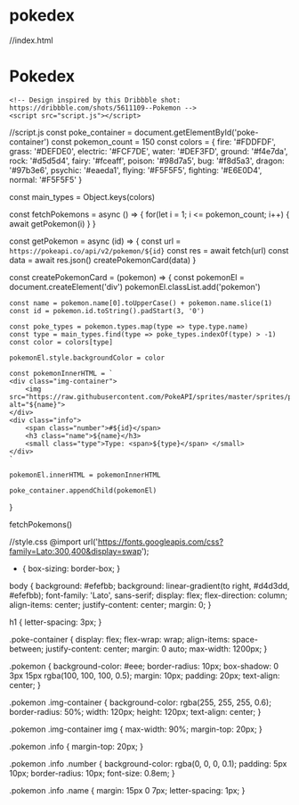 # pokedex
//index.html
<!DOCTYPE html>
<html lang="en">
  <head>
    <meta charset="UTF-8" />
    <meta name="viewport" content="width=device-width, initial-scale=1.0" />
    <link rel="stylesheet" href="style.css" />
    <title>Pokedex</title>
  </head>
  <body>
    <h1>Pokedex</h1>
    <div class="poke-container" id="poke-container"></div>

    <!-- Design inspired by this Dribbble shot: https://dribbble.com/shots/5611109--Pokemon -->
    <script src="script.js"></script>
  </body>
</html>


//script.js
const poke_container = document.getElementById('poke-container')
const pokemon_count = 150
const colors = {
    fire: '#FDDFDF',
    grass: '#DEFDE0',
	electric: '#FCF7DE',
	water: '#DEF3FD',
	ground: '#f4e7da',
	rock: '#d5d5d4',
	fairy: '#fceaff',
	poison: '#98d7a5',
	bug: '#f8d5a3',
	dragon: '#97b3e6',
	psychic: '#eaeda1',
	flying: '#F5F5F5',
	fighting: '#E6E0D4',
	normal: '#F5F5F5'
}

const main_types = Object.keys(colors)

const fetchPokemons = async () => {
    for(let i = 1; i <= pokemon_count; i++) {
        await getPokemon(i)
    }
}

const getPokemon = async (id) => {
    const url = `https://pokeapi.co/api/v2/pokemon/${id}`
    const res = await fetch(url)
    const data = await res.json()
    createPokemonCard(data)
}

const createPokemonCard = (pokemon) => {
    const pokemonEl = document.createElement('div')
    pokemonEl.classList.add('pokemon')

    const name = pokemon.name[0].toUpperCase() + pokemon.name.slice(1)
    const id = pokemon.id.toString().padStart(3, '0')

    const poke_types = pokemon.types.map(type => type.type.name)
    const type = main_types.find(type => poke_types.indexOf(type) > -1)
    const color = colors[type]

    pokemonEl.style.backgroundColor = color

    const pokemonInnerHTML = `
    <div class="img-container">
        <img src="https://raw.githubusercontent.com/PokeAPI/sprites/master/sprites/pokemon/${pokemon.id}.png"" alt="${name}">
    </div>
    <div class="info">
        <span class="number">#${id}</span>
        <h3 class="name">${name}</h3>
        <small class="type">Type: <span>${type}</span> </small>
    </div>
    `

    pokemonEl.innerHTML = pokemonInnerHTML

    poke_container.appendChild(pokemonEl)
}

fetchPokemons() 

//style.css
@import url('https://fonts.googleapis.com/css?family=Lato:300,400&display=swap');

* {
  box-sizing: border-box;
}

body {
  background: #efefbb;
  background: linear-gradient(to right, #d4d3dd, #efefbb);
  font-family: 'Lato', sans-serif;
  display: flex;
  flex-direction: column;
  align-items: center;
  justify-content: center;
  margin: 0;
}

h1 {
  letter-spacing: 3px;
}

.poke-container {
  display: flex;
  flex-wrap: wrap;
  align-items: space-between;
  justify-content: center;
  margin: 0 auto;
  max-width: 1200px;
}

.pokemon {
  background-color: #eee;
  border-radius: 10px;
  box-shadow: 0 3px 15px rgba(100, 100, 100, 0.5);
  margin: 10px;
  padding: 20px;
  text-align: center;
}

.pokemon .img-container {
  background-color: rgba(255, 255, 255, 0.6);
  border-radius: 50%;
  width: 120px;
  height: 120px;
  text-align: center;
}

.pokemon .img-container img {
  max-width: 90%;
  margin-top: 20px;
}

.pokemon .info {
  margin-top: 20px;
}

.pokemon .info .number {
  background-color: rgba(0, 0, 0, 0.1);
  padding: 5px 10px;
  border-radius: 10px;
  font-size: 0.8em;
}

.pokemon .info .name {
  margin: 15px 0 7px;
  letter-spacing: 1px;
}
